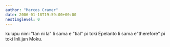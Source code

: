 ```yaml
---
author: "Marcos Cramer"
date: 2006-01-18T19:59:00+00:00
nestinglevel: 0
---
```

kulupu nimi "tan ni la" li sama e "tial" pi toki Epelanto li sama e"therefore" pi toki Inli.jan Moku.